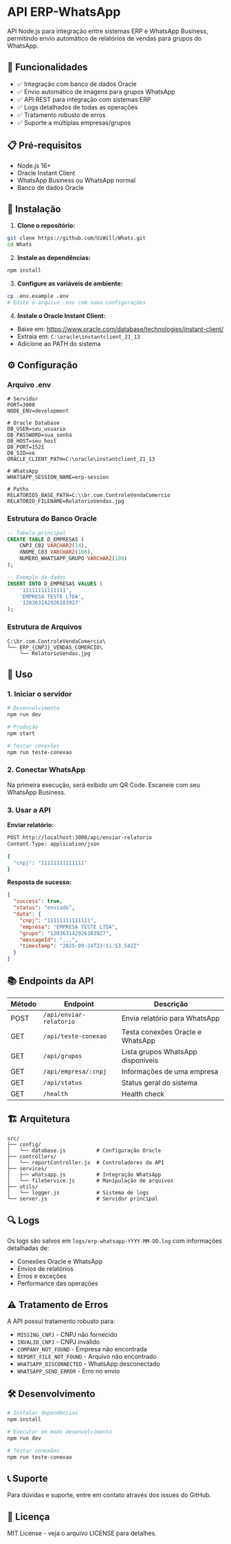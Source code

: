 # API ERP-WhatsApp

API Node.js para integração entre sistemas ERP e WhatsApp Business, permitindo envio automático de relatórios de vendas para grupos do WhatsApp.

## 🚀 Funcionalidades

- ✅ Integração com banco de dados Oracle
- ✅ Envio automático de imagens para grupos WhatsApp
- ✅ API REST para integração com sistemas ERP
- ✅ Logs detalhados de todas as operações
- ✅ Tratamento robusto de erros
- ✅ Suporte a múltiplas empresas/grupos

## 📋 Pré-requisitos

- Node.js 16+
- Oracle Instant Client
- WhatsApp Business ou WhatsApp normal
- Banco de dados Oracle

## 🔧 Instalação

1. **Clone o repositório:**
```bash
git clone https://github.com/UiWill/Whats.git
cd Whats
```

2. **Instale as dependências:**
```bash
npm install
```

3. **Configure as variáveis de ambiente:**
```bash
cp .env.example .env
# Edite o arquivo .env com suas configurações
```

4. **Instale o Oracle Instant Client:**
- Baixe em: https://www.oracle.com/database/technologies/instant-client/
- Extraia em: `C:\oracle\instantclient_21_13`
- Adicione ao PATH do sistema

## ⚙️ Configuração

### Arquivo .env

```env
# Servidor
PORT=3000
NODE_ENV=development

# Oracle Database
DB_USER=seu_usuario
DB_PASSWORD=sua_senha
DB_HOST=seu_host
DB_PORT=1521
DB_SID=xe
ORACLE_CLIENT_PATH=C:\oracle\instantclient_21_13

# WhatsApp
WHATSAPP_SESSION_NAME=erp-session

# Paths
RELATORIOS_BASE_PATH=C:\\br.com.ControleVendaComercio
RELATORIO_FILENAME=RelatorioVendas.jpg
```

### Estrutura do Banco Oracle

```sql
-- Tabela principal
CREATE TABLE D_EMPRESAS (
    CNPJ_C02 VARCHAR2(14),
    XNOME_C03 VARCHAR2(100),
    NUMERO_WHATSAPP_GRUPO VARCHAR2(100)
);

-- Exemplo de dados
INSERT INTO D_EMPRESAS VALUES (
    '11111111111111',
    'EMPRESA TESTE LTDA',
    '120363142926103927'
);
```

### Estrutura de Arquivos

```
C:\br.com.ControleVendaComercio\
└── ERP_{CNPJ}_VENDAS_COMERCIO\
    └── RelatorioVendas.jpg
```

## 🚀 Uso

### 1. Iniciar o servidor

```bash
# Desenvolvimento
npm run dev

# Produção
npm start

# Testar conexões
npm run teste-conexao
```

### 2. Conectar WhatsApp

Na primeira execução, será exibido um QR Code. Escaneie com seu WhatsApp Business.

### 3. Usar a API

**Enviar relatório:**
```bash
POST http://localhost:3000/api/enviar-relatorio
Content-Type: application/json

{
  "cnpj": "11111111111111"
}
```

**Resposta de sucesso:**
```json
{
  "success": true,
  "status": "enviado",
  "data": {
    "cnpj": "11111111111111",
    "empresa": "EMPRESA TESTE LTDA",
    "grupo": "120363142926103927",
    "messageId": "...",
    "timestamp": "2025-09-24T23:11:53.542Z"
  }
}
```

## 📚 Endpoints da API

| Método | Endpoint | Descrição |
|--------|----------|-----------|
| POST | `/api/enviar-relatorio` | Envia relatório para WhatsApp |
| GET | `/api/teste-conexao` | Testa conexões Oracle e WhatsApp |
| GET | `/api/grupos` | Lista grupos WhatsApp disponíveis |
| GET | `/api/empresa/:cnpj` | Informações de uma empresa |
| GET | `/api/status` | Status geral do sistema |
| GET | `/health` | Health check |

## 🏗️ Arquitetura

```
src/
├── config/
│   └── database.js          # Configuração Oracle
├── controllers/
│   └── reportController.js  # Controladores da API
├── services/
│   ├── whatsapp.js          # Integração WhatsApp
│   └── fileService.js       # Manipulação de arquivos
├── utils/
│   └── logger.js            # Sistema de logs
└── server.js                # Servidor principal
```

## 🔍 Logs

Os logs são salvos em `logs/erp-whatsapp-YYYY-MM-DD.log` com informações detalhadas de:
- Conexões Oracle e WhatsApp
- Envios de relatórios
- Erros e exceções
- Performance das operações

## ⚠️ Tratamento de Erros

A API possui tratamento robusto para:
- `MISSING_CNPJ` - CNPJ não fornecido
- `INVALID_CNPJ` - CNPJ inválido
- `COMPANY_NOT_FOUND` - Empresa não encontrada
- `REPORT_FILE_NOT_FOUND` - Arquivo não encontrado
- `WHATSAPP_DISCONNECTED` - WhatsApp desconectado
- `WHATSAPP_SEND_ERROR` - Erro no envio

## 🛠️ Desenvolvimento

```bash
# Instalar dependências
npm install

# Executar em modo desenvolvimento
npm run dev

# Testar conexões
npm run teste-conexao
```

## 📞 Suporte

Para dúvidas e suporte, entre em contato através dos issues do GitHub.

## 📄 Licença

MIT License - veja o arquivo LICENSE para detalhes.